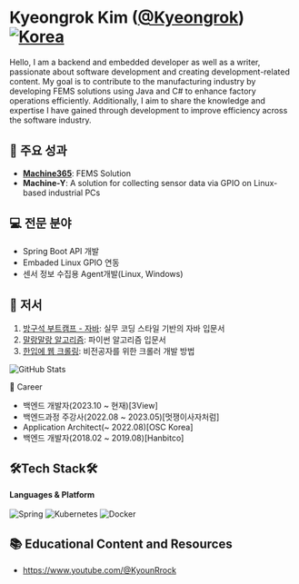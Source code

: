 # Kyeongrok Kim ([@Kyeongrok](https://github.com/Kyeongrok))[![Korea](https://img.shields.io/badge/README.md-English-blue.svg)](README.md)
Hello, I am a backend and embedded developer as well as a writer, passionate about software development and creating development-related content. My goal is to contribute to the manufacturing industry by developing FEMS solutions using Java and C# to enhance factory operations efficiently. Additionally, I aim to share the knowledge and expertise I have gained through development to improve efficiency across the software industry.


## 🚀 주요 성과
- [**Machine365**](https://machine365.ai): FEMS Solution
- **Machine-Y**: A solution for collecting sensor data via GPIO on Linux-based industrial PCs

## 💻 전문 분야
- Spring Boot API 개발
- Embaded Linux GPIO 연동
- 센서 정보 수집용 Agent개발(Linux, Windows)

## 🌟 저서
1. [방구석 부트캠프 - 자바](): 실무 코딩 스타일 기반의 자바 입문서
2. [말랑말랑 알고리즘](): 파이썬 알고리즘 입문서
3. [한입에 웹 크롤링](): 비전공자를 위한 크롤러 개발 방법

![GitHub Stats](https://github-readme-stats.vercel.app/api?username=Kyeongrok)

👋 Career
- 백엔드 개발자(2023.10 ~ 현재)[3View]
- 백엔드과정 주강사(2022.08 ~ 2023.05)[멋쟁이사자처럼] 
- Application Architect(~ 2022.08)[OSC Korea]
- 백엔드 개발자(2018.02 ~ 2019.08)[Hanbitco]

## 🛠Tech Stack🛠
**Languages & Platform**<br><br>
![Spring](https://img.shields.io/badge/spring-%236DB33F.svg?style=for-the-badge&logo=spring&logoColor=white)
![Kubernetes](https://img.shields.io/badge/kubernetes-%23326ce5.svg?style=for-the-badge&logo=kubernetes&logoColor=white)
![Docker](https://img.shields.io/badge/docker-%230db7ed.svg?style=for-the-badge&logo=docker&logoColor=white)

## 📚 Educational Content and Resources
- https://www.youtube.com/@KyounRrock

<!---
Kyeongrok/Kyeongrok is a ✨ special ✨ repository because its `README.md` (this file) appears on your GitHub profile.
You can click the Preview link to take a look at your changes.
--->
